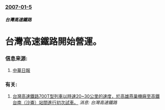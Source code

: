 ### [2007-01-5](/news/2007/01/5/index.md)

##### 台灣高速鐵路
# 台灣高速鐵路開始營運。




### 信息来源:

1. [中華日報](http://www.cdnnews.com.tw/20070105/news/jdxw/096000002007010422083194.htm)

### 有关:

1. [ 台灣高速鐵路700T型列車以時速20~30公里的速度，於高雄燕巢機廠至高鐵台南（沙崙）站間進行初次試車。](/zh/news/2005/01/27/台灣高速鐵路700T型列車以時速20-30公里的速度-於高雄燕巢機廠至高鐵台南-沙崙-站間進行初次試車.md) _消息: 台灣高速鐵路_
